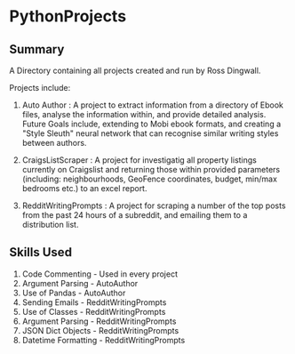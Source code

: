 # PythonProjects

## Summary
A Directory containing all projects created and run by Ross Dingwall.

Projects include:

1. Auto Author : A project to extract information from a  directory of Ebook files,
analyse the information within, and provide detailed analysis. Future Goals include, 
extending to Mobi ebook formats, and creating a "Style Sleuth" neural network that can
recognise similar writing styles between authors.

2. CraigsListScraper : A project for investigatig all property listings currently on Craigslist and 
returning those within provided parameters (including: neighbourhoods, GeoFence coordinates, budget,
min/max bedrooms etc.) to an excel report.

3. RedditWritingPrompts : A project for scraping a number of the top posts from the past 24 hours 
of a subreddit, and emailing them to a distribution list.

## Skills Used

1. Code Commenting - Used in every project
2. Argument Parsing - AutoAuthor
3. Use of Pandas - AutoAuthor
4. Sending Emails - RedditWritingPrompts
5. Use of Classes - RedditWritingPrompts
6. Argument Parsing - RedditWritingPrompts
7. JSON Dict Objects - RedditWritingPrompts
8. Datetime Formatting - RedditWritingPrompts
